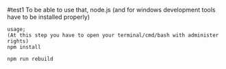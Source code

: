   #test1
      To be able to use that, node.js (and for windows development tools
      have to be installed properly)  

    usage;
    (At this step you have to open your terminal/cmd/bash with administer rights)
    npm install

    npm run rebuild

